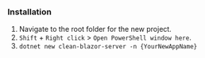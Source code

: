 ### Installation 
1. Navigate to the root folder for the new project. 
2. `Shift` + `Right click` > `Open PowerShell window here`. 
3. `dotnet new clean-blazor-server -n {YourNewAppName}` 
